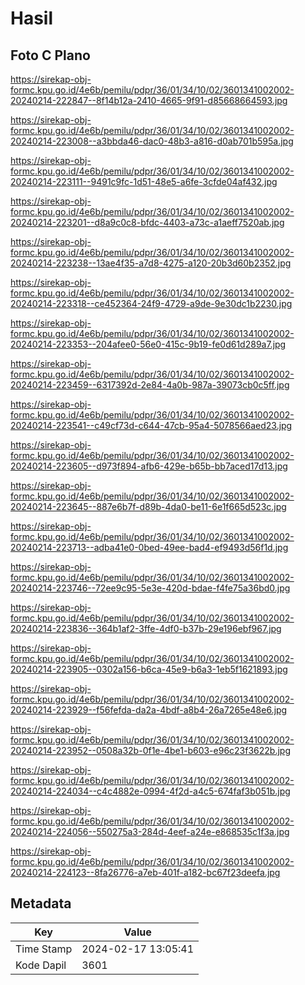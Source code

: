 # Hasil

## Foto C Plano

https://sirekap-obj-formc.kpu.go.id/4e6b/pemilu/pdpr/36/01/34/10/02/3601341002002-20240214-222847--8f14b12a-2410-4665-9f91-d85668664593.jpg

https://sirekap-obj-formc.kpu.go.id/4e6b/pemilu/pdpr/36/01/34/10/02/3601341002002-20240214-223008--a3bbda46-dac0-48b3-a816-d0ab701b595a.jpg

https://sirekap-obj-formc.kpu.go.id/4e6b/pemilu/pdpr/36/01/34/10/02/3601341002002-20240214-223111--9491c9fc-1d51-48e5-a6fe-3cfde04af432.jpg

https://sirekap-obj-formc.kpu.go.id/4e6b/pemilu/pdpr/36/01/34/10/02/3601341002002-20240214-223201--d8a9c0c8-bfdc-4403-a73c-a1aeff7520ab.jpg

https://sirekap-obj-formc.kpu.go.id/4e6b/pemilu/pdpr/36/01/34/10/02/3601341002002-20240214-223238--13ae4f35-a7d8-4275-a120-20b3d60b2352.jpg

https://sirekap-obj-formc.kpu.go.id/4e6b/pemilu/pdpr/36/01/34/10/02/3601341002002-20240214-223318--ce452364-24f9-4729-a9de-9e30dc1b2230.jpg

https://sirekap-obj-formc.kpu.go.id/4e6b/pemilu/pdpr/36/01/34/10/02/3601341002002-20240214-223353--204afee0-56e0-415c-9b19-fe0d61d289a7.jpg

https://sirekap-obj-formc.kpu.go.id/4e6b/pemilu/pdpr/36/01/34/10/02/3601341002002-20240214-223459--6317392d-2e84-4a0b-987a-39073cb0c5ff.jpg

https://sirekap-obj-formc.kpu.go.id/4e6b/pemilu/pdpr/36/01/34/10/02/3601341002002-20240214-223541--c49cf73d-c644-47cb-95a4-5078566aed23.jpg

https://sirekap-obj-formc.kpu.go.id/4e6b/pemilu/pdpr/36/01/34/10/02/3601341002002-20240214-223605--d973f894-afb6-429e-b65b-bb7aced17d13.jpg

https://sirekap-obj-formc.kpu.go.id/4e6b/pemilu/pdpr/36/01/34/10/02/3601341002002-20240214-223645--887e6b7f-d89b-4da0-be11-6e1f665d523c.jpg

https://sirekap-obj-formc.kpu.go.id/4e6b/pemilu/pdpr/36/01/34/10/02/3601341002002-20240214-223713--adba41e0-0bed-49ee-bad4-ef9493d56f1d.jpg

https://sirekap-obj-formc.kpu.go.id/4e6b/pemilu/pdpr/36/01/34/10/02/3601341002002-20240214-223746--72ee9c95-5e3e-420d-bdae-f4fe75a36bd0.jpg

https://sirekap-obj-formc.kpu.go.id/4e6b/pemilu/pdpr/36/01/34/10/02/3601341002002-20240214-223836--364b1af2-3ffe-4df0-b37b-29e196ebf967.jpg

https://sirekap-obj-formc.kpu.go.id/4e6b/pemilu/pdpr/36/01/34/10/02/3601341002002-20240214-223905--0302a156-b6ca-45e9-b6a3-1eb5f1621893.jpg

https://sirekap-obj-formc.kpu.go.id/4e6b/pemilu/pdpr/36/01/34/10/02/3601341002002-20240214-223929--f56fefda-da2a-4bdf-a8b4-26a7265e48e6.jpg

https://sirekap-obj-formc.kpu.go.id/4e6b/pemilu/pdpr/36/01/34/10/02/3601341002002-20240214-223952--0508a32b-0f1e-4be1-b603-e96c23f3622b.jpg

https://sirekap-obj-formc.kpu.go.id/4e6b/pemilu/pdpr/36/01/34/10/02/3601341002002-20240214-224034--c4c4882e-0994-4f2d-a4c5-674faf3b051b.jpg

https://sirekap-obj-formc.kpu.go.id/4e6b/pemilu/pdpr/36/01/34/10/02/3601341002002-20240214-224056--550275a3-284d-4eef-a24e-e868535c1f3a.jpg

https://sirekap-obj-formc.kpu.go.id/4e6b/pemilu/pdpr/36/01/34/10/02/3601341002002-20240214-224123--8fa26776-a7eb-401f-a182-bc67f23deefa.jpg


## Metadata

| Key        | Value               |
| ---------- | ------------------- |
| Time Stamp | 2024-02-17 13:05:41 |
| Kode Dapil | 3601                |



